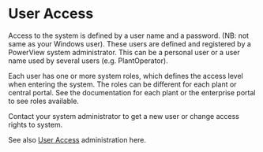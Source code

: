 # User Access

Access to the system is defined by a user name and a password. (NB: not same as your Windows user). These users are defined and registered by a PowerView system administrator. This can be a personal user or a user name used by several users (e.g. PlantOperator).

Each user has one or more system roles, which defines the access level when entering the system. The roles can be different for each plant or central portal. See the documentation for each plant or the enterprise portal to see roles available.

Contact your system administrator to get a new user or change access rights to system.

See also [User Access](../../system_administration/user_access.md) administration here.